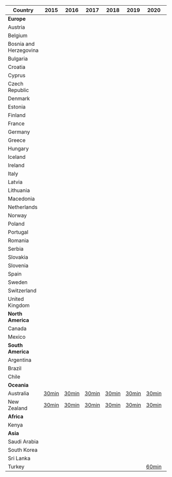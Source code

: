 | Country                    | 2015 | 2016 | 2017 | 2018 | 2019 | 2020 | 2021 | 2022 | 2023 | 2024 |
|----------------------------|------|------|------|------|------|------|------|------|------|------|
| **Europe**                 |      |      |      |      |      |      |      |      |      |      |
| Austria                    |      |      |      |      |      |      |      |      |      |      |
| Belgium                    |      |      |      |      |      |      |      |      |      |      |
| Bosnia and Herzegovina     |      |      |      |      |      |      |      |      |      |      |
| Bulgaria                   |      |      |      |      |      |      |      |      |      |      |
| Croatia                    |      |      |      |      |      |      |      |      |      |      |
| Cyprus                     |      |      |      |      |      |      |      |      |      |      |
| Czech Republic             |      |      |      |      |      |      |      |      |      |      |
| Denmark                    |      |      |      |      |      |      |      |      |      |      |
| Estonia                    |      |      |      |      |      |      |      |      |      |      |
| Finland                    |      |      |      |      |      |      |      |      |      |      |
| France                     |      |      |      |      |      |      |      |      |      |      |
| Germany                    |      |      |      |      |      |      |      |      |      |      |
| Greece                     |      |      |      |      |      |      |      |      |      |      |
| Hungary                    |      |      |      |      |      |      |      |      |      |      |
| Iceland                    |      |      |      |      |      |      |      |      |      |      |
| Ireland                    |      |      |      |      |      |      |      |      |      |      |
| Italy                      |      |      |      |      |      |      |      |      |      |      |
| Latvia                     |      |      |      |      |      |      |      |      |      |      |
| Lithuania                  |      |      |      |      |      |      |      |      |      |      |
| Macedonia                  |      |      |      |      |      |      |      |      |      |      |
| Netherlands                |      |      |      |      |      |      |      |      |      |      |
| Norway                     |      |      |      |      |      |      |      |      |      |      |
| Poland                     |      |      |      |      |      |      |      |      |      |      |
| Portugal                   |      |      |      |      |      |      |      |      |      |      |
| Romania                    |      |      |      |      |      |      |      |      |      |      |
| Serbia                     |      |      |      |      |      |      |      |      |      |      |
| Slovakia                   |      |      |      |      |      |      |      |      |      |      |
| Slovenia                   |      |      |      |      |      |      |      |      |      |      |
| Spain                      |      |      |      |      |      |      |      |      |      |      |
| Sweden                     |      |      |      |      |      |      |      |      |      |      |
| Switzerland                |      |      |      |      |      |      |      |      |      |      |
| United Kingdom             |      |      |      |      |      |      |      |      |      |      |
| **North America**          |      |      |      |      |      |      |      |      |      |      |
| Canada                     |      |      |      |      |      |      |      |      |      |      |
| Mexico                     |      |      |      |      |      |      |      |      |      |      |
| **South America**          |      |      |      |      |      |      |      |      |      |      |
| Argentina                  |      |      |      |      |      |      |      |      |      |      |
| Brazil                     |      |      |      |      |      |      |      |      |      |      |
| Chile                      |      |      |      |      |      |      |      |      |      |      |
| **Oceania**                |      |      |      |      |      |      |      |      |      |      |
| Australia                  |  [30min](https://www.aemo.com.au/energy-systems/electricity/national-electricity-market-nem/data-nem/aggregated-data)    |  [30min](https://www.aemo.com.au/energy-systems/electricity/national-electricity-market-nem/data-nem/aggregated-data)    |  [30min](https://www.aemo.com.au/energy-systems/electricity/national-electricity-market-nem/data-nem/aggregated-data)    |   [30min](https://www.aemo.com.au/energy-systems/electricity/national-electricity-market-nem/data-nem/aggregated-data)   |   [30min](https://www.aemo.com.au/energy-systems/electricity/national-electricity-market-nem/data-nem/aggregated-data)   |   [30min](https://www.aemo.com.au/energy-systems/electricity/national-electricity-market-nem/data-nem/aggregated-data)   |   [30min](https://www.aemo.com.au/energy-systems/electricity/national-electricity-market-nem/data-nem/aggregated-data)   |  [5min](https://www.aemo.com.au/energy-systems/electricity/national-electricity-market-nem/data-nem/aggregated-data)    |   [5min](https://www.aemo.com.au/energy-systems/electricity/national-electricity-market-nem/data-nem/aggregated-data)   |   [5min](https://www.aemo.com.au/energy-systems/electricity/national-electricity-market-nem/data-nem/aggregated-data)   |
| New Zealand                |   [30min](https://www.emi.ea.govt.nz/Wholesale/Reports/W_GD_C?DateFrom=20250212&DateTo=20250212&RegionType=NZ&_rsdr=D1&_si=_dr_RegionType%7CNZ,_dr__rsdr%7CL364D,_dr_DateFrom%7C20240213,_dr_DateTo%7C20250212,v%7C4)   |  [30min](https://www.emi.ea.govt.nz/Wholesale/Reports/W_GD_C?DateFrom=20250212&DateTo=20250212&RegionType=NZ&_rsdr=D1&_si=_dr_RegionType%7CNZ,_dr__rsdr%7CL364D,_dr_DateFrom%7C20240213,_dr_DateTo%7C20250212,v%7C4)    |   [30min](https://www.emi.ea.govt.nz/Wholesale/Reports/W_GD_C?DateFrom=20250212&DateTo=20250212&RegionType=NZ&_rsdr=D1&_si=_dr_RegionType%7CNZ,_dr__rsdr%7CL364D,_dr_DateFrom%7C20240213,_dr_DateTo%7C20250212,v%7C4)   |   [30min](https://www.emi.ea.govt.nz/Wholesale/Reports/W_GD_C?DateFrom=20250212&DateTo=20250212&RegionType=NZ&_rsdr=D1&_si=_dr_RegionType%7CNZ,_dr__rsdr%7CL364D,_dr_DateFrom%7C20240213,_dr_DateTo%7C20250212,v%7C4)   |   [30min](https://www.emi.ea.govt.nz/Wholesale/Reports/W_GD_C?DateFrom=20250212&DateTo=20250212&RegionType=NZ&_rsdr=D1&_si=_dr_RegionType%7CNZ,_dr__rsdr%7CL364D,_dr_DateFrom%7C20240213,_dr_DateTo%7C20250212,v%7C4)   |   [30min](https://www.emi.ea.govt.nz/Wholesale/Reports/W_GD_C?DateFrom=20250212&DateTo=20250212&RegionType=NZ&_rsdr=D1&_si=_dr_RegionType%7CNZ,_dr__rsdr%7CL364D,_dr_DateFrom%7C20240213,_dr_DateTo%7C20250212,v%7C4)   |   [30min](https://www.emi.ea.govt.nz/Wholesale/Reports/W_GD_C?DateFrom=20250212&DateTo=20250212&RegionType=NZ&_rsdr=D1&_si=_dr_RegionType%7CNZ,_dr__rsdr%7CL364D,_dr_DateFrom%7C20240213,_dr_DateTo%7C20250212,v%7C4)   |   [30min](https://www.emi.ea.govt.nz/Wholesale/Reports/W_GD_C?DateFrom=20250212&DateTo=20250212&RegionType=NZ&_rsdr=D1&_si=_dr_RegionType%7CNZ,_dr__rsdr%7CL364D,_dr_DateFrom%7C20240213,_dr_DateTo%7C20250212,v%7C4)   |   [30min](https://www.emi.ea.govt.nz/Wholesale/Reports/W_GD_C?DateFrom=20250212&DateTo=20250212&RegionType=NZ&_rsdr=D1&_si=_dr_RegionType%7CNZ,_dr__rsdr%7CL364D,_dr_DateFrom%7C20240213,_dr_DateTo%7C20250212,v%7C4)   |   [30min](https://www.emi.ea.govt.nz/Wholesale/Reports/W_GD_C?DateFrom=20250212&DateTo=20250212&RegionType=NZ&_rsdr=D1&_si=_dr_RegionType%7CNZ,_dr__rsdr%7CL364D,_dr_DateFrom%7C20240213,_dr_DateTo%7C20250212,v%7C4)   |
| **Africa**                 |      |      |      |      |      |      |      |      |      |      |
| Kenya                      |      |      |      |      |      |      |      |      |      |      |
| **Asia**                   |      |      |      |      |      |      |      |      |      |      |
| Saudi Arabia               |      |      |      |      |      |      |      |      |      |      |
| South Korea                |      |      |      |      |      |      |      |      |      |      |
| Sri Lanka                  |      |      |      |      |      |      |      |      |      |      |
| Turkey                     |      |      |      |      |      |  [60min](https://www.kaggle.com/datasets/dharanikra/electrical-power-demand-in-turkey)    |   [60min](https://www.kaggle.com/datasets/dharanikra/electrical-power-demand-in-turkey)   |   [60min](https://www.kaggle.com/datasets/dharanikra/electrical-power-demand-in-turkey)   |      |      |


